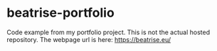 # beatrise-portfolio

Code example from my portfolio project. This is not the actual hosted repository. The webpage url is here: https://beatrise.eu/ 
